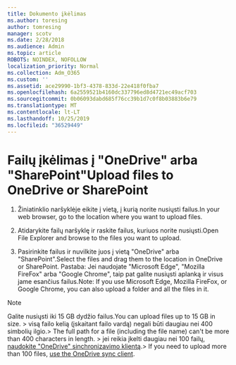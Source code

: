 ```yaml
---
title: Dokumento įkėlimas
ms.author: toresing
author: tomresing
manager: scotv
ms.date: 2/28/2018
ms.audience: Admin
ms.topic: article
ROBOTS: NOINDEX, NOFOLLOW
localization_priority: Normal
ms.collection: Adm_O365
ms.custom: ''
ms.assetid: ace29990-1bf3-4378-833d-22e418f0fba7
ms.openlocfilehash: 6a2559521b4160dc337796ed8d4721ec49acf703
ms.sourcegitcommit: 0b06093dabd685f76cc39b1d7c0f8b03883b6e79
ms.translationtype: MT
ms.contentlocale: lt-LT
ms.lasthandoff: 10/25/2019
ms.locfileid: "36529449"
---
```

# <a name="upload-files-to-onedrive-or-sharepoint"></a><span data-ttu-id="a7913-102">Failų įkėlimas į "OneDrive" arba "SharePoint"</span><span class="sxs-lookup"><span data-stu-id="a7913-102">Upload files to OneDrive or SharePoint</span></span>

1. <span data-ttu-id="a7913-103">Žiniatinklio naršyklėje eikite į vietą, į kurią norite nusiųsti failus.</span><span class="sxs-lookup"><span data-stu-id="a7913-103">In your web browser, go to the location where you want to upload files.</span></span>
    
2. <span data-ttu-id="a7913-104">Atidarykite failų naršyklę ir raskite failus, kuriuos norite nusiųsti.</span><span class="sxs-lookup"><span data-stu-id="a7913-104">Open File Explorer and browse to the files you want to upload.</span></span>
    
3. <span data-ttu-id="a7913-105">Pasirinkite failus ir nuvilkite juos į vietą "OneDrive" arba "SharePoint".</span><span class="sxs-lookup"><span data-stu-id="a7913-105">Select the files and drag them to the location in OneDrive or SharePoint.</span></span> <span data-ttu-id="a7913-106">Pastaba: Jei naudojate "Microsoft Edge", "Mozilla FireFox" arba "Google Chrome", taip pat galite nusiųsti aplanką ir visus jame esančius failus.</span><span class="sxs-lookup"><span data-stu-id="a7913-106">Note: If you use Microsoft Edge, Mozilla FireFox, or Google Chrome, you can also upload a folder and all the files in it.</span></span>
    
> [!NOTE]
>  <span data-ttu-id="a7913-107">Galite nusiųsti iki 15 GB dydžio failus.</span><span class="sxs-lookup"><span data-stu-id="a7913-107">You can upload files up to 15 GB in size.</span></span> <span data-ttu-id="a7913-108">> visą failo kelią (įskaitant failo vardą) negali būti daugiau nei 400 simbolių ilgio.</span><span class="sxs-lookup"><span data-stu-id="a7913-108">>  The full path for a file (including the file name) can't be more than 400 characters in length.</span></span> <span data-ttu-id="a7913-109">> jei reikia įkelti daugiau nei 100 failų, [naudokite "OneDrive" sinchronizavimo klientą](https://go.microsoft.com/fwlink/?linkid=866427).</span><span class="sxs-lookup"><span data-stu-id="a7913-109">>  If you need to upload more than 100 files, [use the OneDrive sync client](https://go.microsoft.com/fwlink/?linkid=866427).</span></span> 
  

